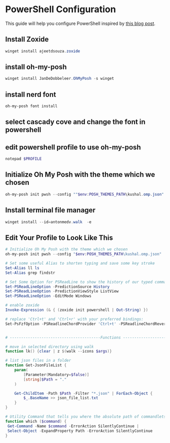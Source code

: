# PowerShell Configuration

This guide will help you configure PowerShell inspired by [this blog post](https://hamidmosalla.com/2022/12/26/how-to-customize-windows-terminal-and-powershell-using-fzf-neovim-and-beautify-it-with-oh-my-posh/).
## Install Zoxide
```powershell
winget install ajeetdsouza.zoxide
````

## install oh-my-posh
```powershell
winget install JanDeDobbeleer.OhMyPosh -s winget
````

## install nerd font
```powershell
oh-my-posh font install 
````
## select cascady cove and change the font in powershell

## edit powershell profile to use oh-my-posh
```powershell
notepad $PROFILE
````

## Initialize Oh My Posh with the theme which we chosen
```powershell
oh-my-posh init pwsh --config ""$env:POSH_THEMES_PATH\kushal.omp.json" | Invoke-Expression
````

## Install terminal file manager
```powershell
winget install --id=antonmedv.walk  -e
````
## Edit Your Profile to Look Like This
```powershell
# Initialize Oh My Posh with the theme which we chosen
oh-my-posh init pwsh --config "$env:POSH_THEMES_PATH\kushal.omp.json" | Invoke-Expression

# Set some useful Alias to shorten typing and save some key stroke 
Set-Alias ll ls 
Set-Alias grep findstr

# Set Some Option for PSReadLine to show the history of our typed commands
Set-PSReadLineOption -PredictionSource History 
Set-PSReadLineOption -PredictionViewStyle ListView 
Set-PSReadLineOption -EditMode Windows 

# enable zoxide
Invoke-Expression (& { (zoxide init powershell | Out-String) })

# replace 'Ctrl+t' and 'Ctrl+r' with your preferred bindings:
Set-PsFzfOption -PSReadlineChordProvider 'Ctrl+t' -PSReadlineChordReverseHistory 'Ctrl+r'


# ----------------------------------------Functions ----------------------------------------------

# move in selected directory using walk
function lk() {clear | z $(walk --icons $args)}

# list json files in a folder
function Get-JsonFileList {
    param(
        [Parameter(Mandatory=$false)]
        [string]$Path = "."
    )

    Get-ChildItem -Path $Path -Filter "*.json" | ForEach-Object {
        $_.BaseName >> json_file_list.txt
    }
}

# Utility Command that tells you where the absolute path of commandlets are 
function which ($command) { 
 Get-Command -Name $command -ErrorAction SilentlyContinue | 
 Select-Object -ExpandProperty Path -ErrorAction SilentlyContinue 
} 

````

